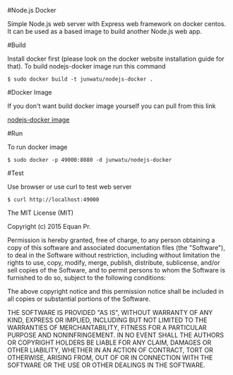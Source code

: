 #Node.js Docker

Simple Node.js web server with Express web framework on docker centos. It can be used as a based image to build another Node.js web app.

#Build

Install docker first (please look on the docker website installation guide for that). To build nodejs-docker image run this command


    $ sudo docker build -t junwatu/nodejs-docker . 
     
     
#Docker Image

If you don't want build docker image yourself you can pull from this link

[nodejs-docker image](https://registry.hub.docker.com/u/junwatu/nodejs-docker/)

#Run

To run docker image


    $ sudo docker -p 49000:8080 -d junwatu/nodejs-docker
    

#Test

Use browser or use curl to test web server

    $ curl http://localhost:49000
    
    


The MIT License (MIT)

Copyright (c) 2015 Equan Pr.

Permission is hereby granted, free of charge, to any person obtaining a copy
of this software and associated documentation files (the "Software"), to deal
in the Software without restriction, including without limitation the rights
to use, copy, modify, merge, publish, distribute, sublicense, and/or sell
copies of the Software, and to permit persons to whom the Software is
furnished to do so, subject to the following conditions:

The above copyright notice and this permission notice shall be included in
all copies or substantial portions of the Software.

THE SOFTWARE IS PROVIDED "AS IS", WITHOUT WARRANTY OF ANY KIND, EXPRESS OR
IMPLIED, INCLUDING BUT NOT LIMITED TO THE WARRANTIES OF MERCHANTABILITY,
FITNESS FOR A PARTICULAR PURPOSE AND NONINFRINGEMENT. IN NO EVENT SHALL THE
AUTHORS OR COPYRIGHT HOLDERS BE LIABLE FOR ANY CLAIM, DAMAGES OR OTHER
LIABILITY, WHETHER IN AN ACTION OF CONTRACT, TORT OR OTHERWISE, ARISING FROM,
OUT OF OR IN CONNECTION WITH THE SOFTWARE OR THE USE OR OTHER DEALINGS IN
THE SOFTWARE.

